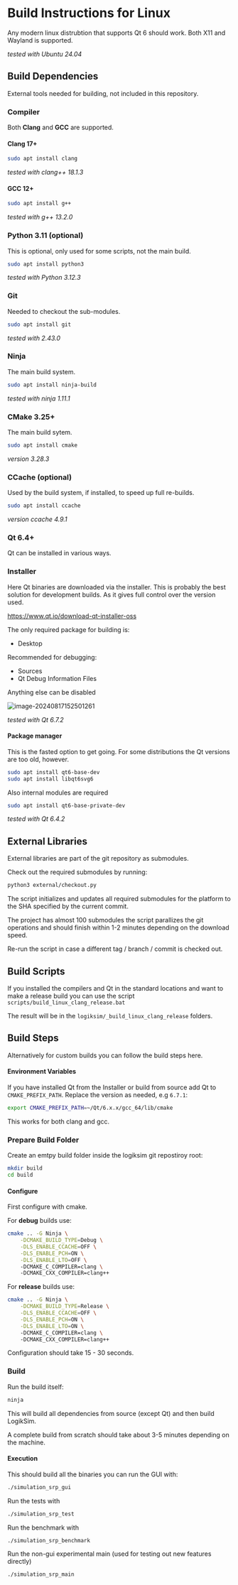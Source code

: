 # Build Instructions for Linux

Any modern linux distrubtion that supports Qt 6 should work. Both X11 and Wayland is supported.

*tested with Ubuntu 24.04*



## Build Dependencies

External tools needed for building, not included in this repository.

### Compiler

Both **Clang** and **GCC** are supported. 

#### Clang 17+

```bash
sudo apt install clang
```

*tested with clang++ 18.1.3*

#### GCC 12+

```bash
sudo apt install g++
```

*tested with g++ 13.2.0*

### Python 3.11 (optional)

This is optional, only used for some scripts, not the main build.

```bash
sudo apt install python3
```

*tested with Python 3.12.3*

### Git

Needed to checkout the sub-modules.

```bash
sudo apt install git
```

*tested with 2.43.0*

### Ninja

The main build system.

```bash
sudo apt install ninja-build
```

*tested with ninja 1.11.1*

### CMake 3.25+

The main build sytem.

```bash
sudo apt install cmake
```

*version 3.28.3*

### CCache (optional)

Used by the build system, if installed, to speed up full re-builds.

```bash
sudo apt install ccache
```

*version ccache 4.9.1*

### Qt 6.4+

Qt can be installed in various ways.

### Installer

Here Qt binaries are downloaded via the installer. This is probably the best solution for development builds. As it gives full control over the version used.

https://www.qt.io/download-qt-installer-oss

The only required package for building is:

- Desktop

Recommended for debugging:

- Sources
- Qt Debug Information Files

Anything else can be disabled

![image-20240817152501261](.images/image-20240817152501261.png)

*tested with Qt 6.7.2*

#### Package manager

This is the fasted option to get going. For some distributions the Qt versions are too old, however.

```bash
sudo apt install qt6-base-dev
sudo apt install libqt6svg6
```

Also internal modules are required

```bash
sudo apt install qt6-base-private-dev
```

*tested with Qt 6.4.2*

## External Libraries

External libraries are part of the git repository as submodules.

Check out the required submodules by running:

```bash
python3 external/checkout.py
```

The script initializes and updates all required submodules for the platform to the SHA specified by the current commit.

The project has almost 100 submodules the script parallizes the git operations and should finish within 1-2 minutes depending on the download speed.

Re-run the script in case a different tag / branch / commit is checked out.

## Build Scripts

If you installed the compilers and Qt in the standard locations and want to make a release build you can use the script `scripts/build_linux_clang_release.bat`

The result will be in the `logiksim/_build_linux_clang_release` folders.

## Build Steps

Alternatively for custom builds you can follow the build steps here.

#### Environment Variables

If you have installed Qt from the Installer or build from source add Qt to `CMAKE_PREFIX_PATH`. Replace the version as needed, e.g `6.7.1`:

```bash
export CMAKE_PREFIX_PATH=~/Qt/6.x.x/gcc_64/lib/cmake
```

This works for both clang and gcc.

### Prepare Build Folder

Create an emtpy build folder inside the logiksim git repostiroy root:

```bash
mkdir build
cd build
```

#### Configure

First configure with cmake.

For **debug** builds use:

```bash
cmake .. -G Ninja \
    -DCMAKE_BUILD_TYPE=Debug \
    -DLS_ENABLE_CCACHE=OFF \
    -DLS_ENABLE_PCH=ON \
    -DLS_ENABLE_LTO=OFF \
    -DCMAKE_C_COMPILER=clang \
    -DCMAKE_CXX_COMPILER=clang++
```

For **release** builds use:

```bash
cmake .. -G Ninja \
    -DCMAKE_BUILD_TYPE=Release \
    -DLS_ENABLE_CCACHE=OFF \
    -DLS_ENABLE_PCH=ON \
    -DLS_ENABLE_LTO=ON \
    -DCMAKE_C_COMPILER=clang \
    -DCMAKE_CXX_COMPILER=clang++
```

Configuration should take 15 - 30 seconds.

### Build

Run the build itself:

```bash
ninja
```

This will build all dependencies from source (except Qt) and then build LogikSim.

A complete build from scratch should take about 3-5 minutes depending on the machine.

#### Execution

This should build all the binaries you can run the GUI with:

```bash
./simulation_srp_gui
```

Run the tests with

```bash
./simulation_srp_test
```

Run the benchmark with

```bash
./simulation_srp_benchmark
```

Run the non-gui experimental main (used for testing out new features directly)

```bash
./simulation_srp_main
```

